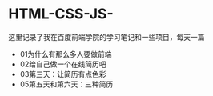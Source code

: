 # HTML-CSS-JS-
这里记录了我在百度前端学院的学习笔记和一些项目，每天一篇
- 01为什么有那么多人要做前端
- 02给自己做一个在线简历吧
- 03第三天：让简历有点色彩
- 05第五天和第六天：三种简历
